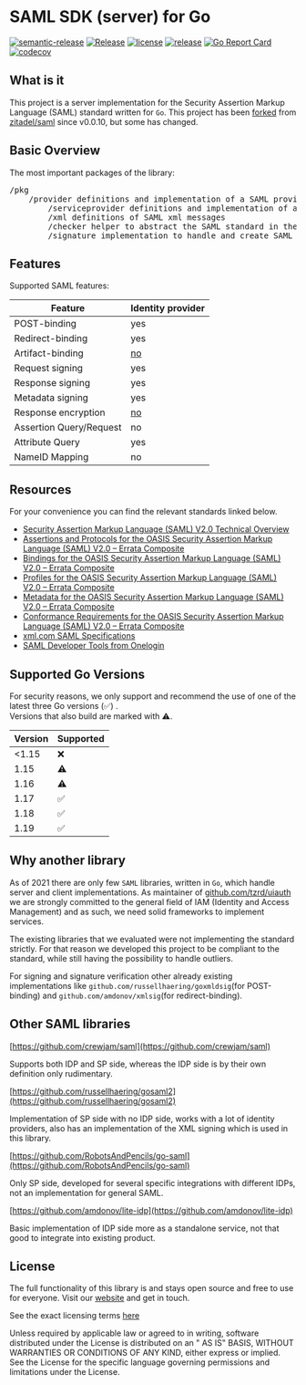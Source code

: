 # SAML SDK (server) for Go

[![semantic-release](https://img.shields.io/badge/%20%20%F0%9F%93%A6%F0%9F%9A%80-semantic--release-e10079.svg)](https://github.com/semantic-release/semantic-release)
[![Release](https://github.com/tzrd/saml/workflows/Release/badge.svg)](https://github.com/tzrd/saml/actions)
[![license](https://badgen.net/github/license/tzrd/saml/)](https://github.com/tzrd/saml/blob/master/LICENSE)
[![release](https://badgen.net/github/release/tzrd/saml/stable)](https://github.com/tzrd/saml/releases)
[![Go Report Card](https://goreportcard.com/badge/github.com/tzrd/saml)](https://goreportcard.com/report/github.com/tzrd/saml)
[![codecov](https://codecov.io/gh/zitadel/saml/branch/master/graph/badge.svg)](https://codecov.io/gh/zitadel/saml)

## What is it

This project is a server implementation for the Security Assertion Markup Language (SAML) standard written for `Go`.
This project has been
[forked](https://github.com/zitadel/saml/tree/v0.0.10) from
[zitadel/saml](https://github.com/zitadel/saml) since v0.0.10, but some has changed.

## Basic Overview

The most important packages of the library:
<pre>
/pkg
    /provider definitions and implementation of a SAML provider (Identity provider)
        /serviceprovider definitions and implementation of a SAML user (Service provider)
        /xml definitions of SAML xml messages
        /checker helper to abstract the SAML standard in the processes
        /signature implementation to handle and create SAML signature
</pre>

## Features

Supported SAML features:

| Feature | Identity provider |
| --- | --- | 
| POST-binding | yes |
| Redirect-binding | yes |
| Artifact-binding | [no](https://github.com/zitadel/zitadel/issues/3089) |
| Request signing | yes |
| Response signing | yes |
| Metadata signing | yes |
| Response encryption | [no](https://github.com/zitadel/zitadel/issues/3090) |
| Assertion Query/Request | no |
| Attribute Query | yes |
| NameID Mapping | no |

## Resources

For your convenience you can find the relevant standards linked below.

- [Security Assertion Markup Language (SAML) V2.0 Technical Overview](http://docs.oasis-open.org/security/saml/Post2.0/sstc-saml-tech-overview-2.0.html)
- [Assertions and Protocols for the OASIS Security Assertion Markup Language (SAML) V2.0 – Errata Composite](https://www.oasis-open.org/committees/download.php/35711/sstc-saml-core-errata-2.0-wd-06-diff.pdf)
- [Bindings for the OASIS Security Assertion Markup Language (SAML) V2.0 – Errata Composite](https://www.oasis-open.org/committees/download.php/35387/sstc-saml-bindings-errata-2.0-wd-05-diff.pdf)
- [Profiles for the OASIS Security Assertion Markup Language (SAML) V2.0 – Errata Composite](https://www.oasis-open.org/committees/download.php/35389/sstc-saml-profiles-errata-2.0-wd-06-diff.pdf)
- [Metadata for the OASIS Security Assertion Markup Language (SAML) V2.0 – Errata Composite](https://www.oasis-open.org/committees/download.php/35391/sstc-saml-metadata-errata-2.0-wd-04-diff.pdf)
- [Conformance Requirements for the OASIS Security Assertion Markup Language (SAML) V2.0 – Errata Composite](https://www.oasis-open.org/committees/download.php/35393/sstc-saml-conformance-errata-2.0-wd-04-diff.pdf)
- [xml.com SAML Specifications](http://saml.xml.org/saml-specifications)
- [SAML Developer Tools from Onelogin](https://www.samltool.com/online_tools.php)

## Supported Go Versions

For security reasons, we only support and recommend the use of one of the latest three Go versions (:white_check_mark:)
.  
Versions that also build are marked with :warning:.

| Version | Supported          |
|---------|--------------------|
| <1.15   | :x:                |
| 1.15    | :warning:          |
| 1.16    | :warning:          |
| 1.17    | :white_check_mark: |
| 1.18    | :white_check_mark: |
| 1.19    | :white_check_mark: |

## Why another library

As of 2021 there are only few `SAML` libraries, written in `Go`, which handle server and client implementations. As
maintainer of [github.com/tzrd/uiauth](https://github.com/tzrd/uiauth) we are strongly committed to the general
field of IAM (Identity and Access Management) and as such, we need solid frameworks to implement services.

The existing libraries that we evaluated were not implementing the standard strictly. For that reason we developed this
project to be compliant to the standard, while still having the possibility to handle outliers.

For signing and signature verification other already existing implementations
like `github.com/russellhaering/goxmldsig`(for POST-binding)
and `github.com/amdonov/xmlsig`(for redirect-binding).

## Other SAML libraries

[https://github.com/crewjam/saml](https://github.com/crewjam/saml)

Supports both IDP and SP side, whereas the IDP side is by their own definition only rudimentary.

[https://github.com/russellhaering/gosaml2](https://github.com/russellhaering/gosaml2)

Implementation of SP side with no IDP side, works with a lot of identity providers, also has an implementation of the
XML signing which is used in this library.

[https://github.com/RobotsAndPencils/go-saml](https://github.com/RobotsAndPencils/go-saml)

Only SP side, developed for several specific integrations with different IDPs, not an implementation for general SAML.

[https://github.com/amdonov/lite-idp](https://github.com/amdonov/lite-idp)

Basic implementation of IDP side more as a standalone service, not that good to integrate into existing product.

## License

The full functionality of this library is and stays open source and free to use for everyone. Visit
our [website](https://zitadel.com) and get in touch.

See the exact licensing terms [here](./LICENSE)

Unless required by applicable law or agreed to in writing, software distributed under the License is distributed on an "
AS IS" BASIS, WITHOUT WARRANTIES OR CONDITIONS OF ANY KIND, either express or implied. See the License for the specific
language governing permissions and limitations under the License.

